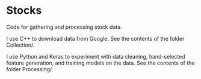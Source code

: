 # Stocks
Code for gathering and processing stock data.

I use C++ to download data from Google. See the contents of the folder Collection/.

I use Python and Keras to experiment with data cleaning, hand-selected feature generation, and training models on the data. See the contents of the folder Processing/.
